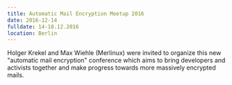 ```yaml
---
title: Automatic Mail Encryption Meetup 2016
date: 2016-12-14
fulldate: 14-18.12.2016
location: Berlin
---
```


Holger Krekel and Max Wiehle (Merlinux) were invited to organize this new "automatic mail encryption" conference which aims to bring developers and activists together and make progress towards more massively encrypted mails.
